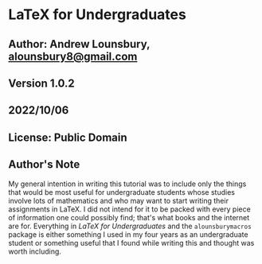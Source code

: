 # LaTeX for Undergraduates
## Author: Andrew Lounsbury, alounsbury8@gmail.com
## Version 1.0.2
## 2022/10/06
## License: Public Domain
## Author's Note

My general intention in writing this tutorial was to include only the things that would be most useful for undergraduate students whose studies involve lots of mathematics and who may want to start writing their assignments in LaTeX. I did not intend for it to be packed with every piece of information one could possibly find; that's what books and the internet are for. Everything in *LaTeX for Undergraduates* and the `alounsburymacros` package is either something I used in my four years as an undergraduate student or something useful that I found while writing this and thought was worth including. 